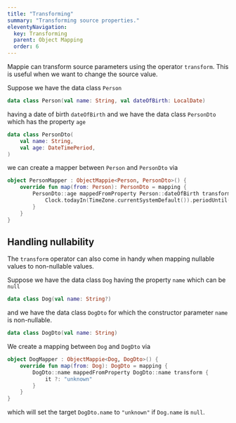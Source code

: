 ```yaml
---
title: "Transforming"
summary: "Transforming source properties."
eleventyNavigation:
  key: Transforming
  parent: Object Mapping
  order: 6
---
```


Mappie can transform source parameters using the operator `transform`. This is useful when we want to change the source
value.

Suppose we have the data class `Person`
```kotlin
data class Person(val name: String, val dateOfBirth: LocalDate)
```
having a date of birth `dateOfBirth` and we have the data class `PersonDto` which has the property `age`
```kotlin
data class PersonDto(
    val name: String, 
    val age: DateTimePeriod, 
)
```
we can create a mapper between `Person` and `PersonDto` via
```kotlin
object PersonMapper : ObjectMappie<Person, PersonDto>() {
    override fun map(from: Person): PersonDto = mapping {
        PersonDto::age mappedFromProperty Person::dateOfBirth transform { dateOfBirth ->
            Clock.todayIn(TimeZone.currentSystemDefault()).periodUntil(dateOfBirth) 
        }
    }
}
```

## Handling nullability
The `transform` operator can also come in handy when mapping nullable values to non-nullable values. 

Suppose we have the data class `Dog` having the property `name` which can be `null`
```kotlin
data class Dog(val name: String?)
```
and we have the data class `DogDto` for which the constructor parameter `name` is non-nullable.
```kotlin
data class DogDto(val name: String)
```

We create a mapping between `Dog` and `DogDto` via 
```kotlin
object DogMapper : ObjectMappie<Dog, DogDto>() {
    override fun map(from: Dog): DogDto = mapping {
        DogDto::name mappedFromProperty DogDto::name transform {
            it ?: "unknown"
        }
    }
}
```
which will set the target `DogDto.name` to `"unknown"` if `Dog.name` is `null`.